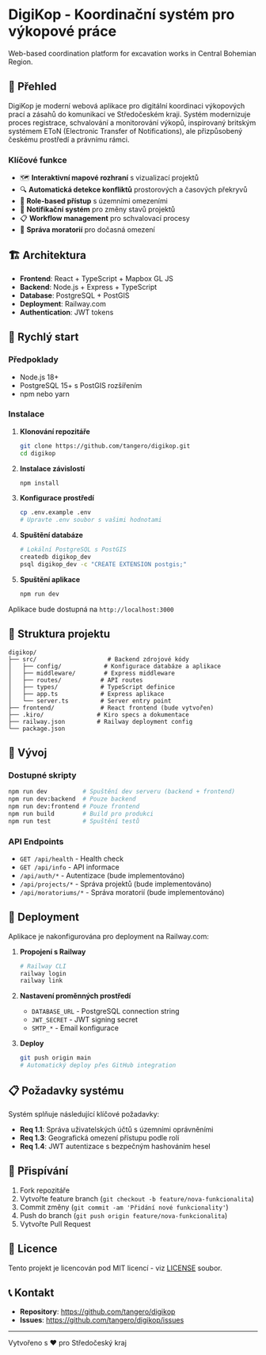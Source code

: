 # DigiKop - Koordinační systém pro výkopové práce

Web-based coordination platform for excavation works in Central Bohemian Region.

## 🎯 Přehled

DigiKop je moderní webová aplikace pro digitální koordinaci výkopových prací a zásahů do komunikací ve Středočeském kraji. Systém modernizuje proces registrace, schvalování a monitorování výkopů, inspirovaný britským systémem EToN (Electronic Transfer of Notifications), ale přizpůsobený českému prostředí a právnímu rámci.

### Klíčové funkce

- 🗺️ **Interaktivní mapové rozhraní** s vizualizací projektů
- 🔍 **Automatická detekce konfliktů** prostorových a časových překryvů
- 👥 **Role-based přístup** s územními omezeními
- 📧 **Notifikační systém** pro změny stavů projektů
- 📋 **Workflow management** pro schvalovací procesy
- 🚫 **Správa moratorií** pro dočasná omezení

## 🏗️ Architektura

- **Frontend**: React + TypeScript + Mapbox GL JS
- **Backend**: Node.js + Express + TypeScript
- **Database**: PostgreSQL + PostGIS
- **Deployment**: Railway.com
- **Authentication**: JWT tokens

## 🚀 Rychlý start

### Předpoklady

- Node.js 18+
- PostgreSQL 15+ s PostGIS rozšířením
- npm nebo yarn

### Instalace

1. **Klonování repozitáře**
   ```bash
   git clone https://github.com/tangero/digikop.git
   cd digikop
   ```

2. **Instalace závislostí**
   ```bash
   npm install
   ```

3. **Konfigurace prostředí**
   ```bash
   cp .env.example .env
   # Upravte .env soubor s vašimi hodnotami
   ```

4. **Spuštění databáze**
   ```bash
   # Lokální PostgreSQL s PostGIS
   createdb digikop_dev
   psql digikop_dev -c "CREATE EXTENSION postgis;"
   ```

5. **Spuštění aplikace**
   ```bash
   npm run dev
   ```

Aplikace bude dostupná na `http://localhost:3000`

## 📁 Struktura projektu

```
digikop/
├── src/                    # Backend zdrojové kódy
│   ├── config/            # Konfigurace databáze a aplikace
│   ├── middleware/        # Express middleware
│   ├── routes/           # API routes
│   ├── types/            # TypeScript definice
│   ├── app.ts            # Express aplikace
│   └── server.ts         # Server entry point
├── frontend/             # React frontend (bude vytvořen)
├── .kiro/               # Kiro specs a dokumentace
├── railway.json         # Railway deployment config
└── package.json
```

## 🔧 Vývoj

### Dostupné skripty

```bash
npm run dev          # Spuštění dev serveru (backend + frontend)
npm run dev:backend  # Pouze backend
npm run dev:frontend # Pouze frontend
npm run build        # Build pro produkci
npm run test         # Spuštění testů
```

### API Endpoints

- `GET /api/health` - Health check
- `GET /api/info` - API informace
- `/api/auth/*` - Autentizace (bude implementováno)
- `/api/projects/*` - Správa projektů (bude implementováno)
- `/api/moratoriums/*` - Správa moratorií (bude implementováno)

## 🚀 Deployment

Aplikace je nakonfigurována pro deployment na Railway.com:

1. **Propojení s Railway**
   ```bash
   # Railway CLI
   railway login
   railway link
   ```

2. **Nastavení proměnných prostředí**
   - `DATABASE_URL` - PostgreSQL connection string
   - `JWT_SECRET` - JWT signing secret
   - `SMTP_*` - Email konfigurace

3. **Deploy**
   ```bash
   git push origin main
   # Automatický deploy přes GitHub integration
   ```

## 📋 Požadavky systému

Systém splňuje následující klíčové požadavky:

- **Req 1.1**: Správa uživatelských účtů s územními oprávněními
- **Req 1.3**: Geografická omezení přístupu podle rolí
- **Req 1.4**: JWT autentizace s bezpečným hashováním hesel

## 🤝 Přispívání

1. Fork repozitáře
2. Vytvořte feature branch (`git checkout -b feature/nova-funkcionalita`)
3. Commit změny (`git commit -am 'Přidání nové funkcionality'`)
4. Push do branch (`git push origin feature/nova-funkcionalita`)
5. Vytvořte Pull Request

## 📄 Licence

Tento projekt je licencován pod MIT licencí - viz [LICENSE](LICENSE) soubor.

## 📞 Kontakt

- **Repository**: https://github.com/tangero/digikop
- **Issues**: https://github.com/tangero/digikop/issues

---

Vytvořeno s ❤️ pro Středočeský kraj